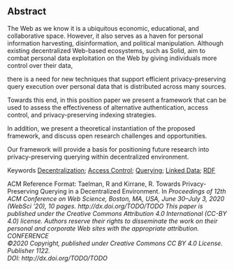 ## Abstract
<!-- Context      -->
The Web as we know it is a ubiquitous economic, educational, and collaborative space.
However, it also serves as a haven for personal information harvesting, disinformation, and political manipulation.
Although existing decentralized Web-based ecosystems, such as Solid,
aim to combat personal data exploitation on the Web by giving individuals more control over their data,
<!-- Need         -->
there is a need for new techniques that support efficient privacy-preserving query execution over personal data that is distributed across many sources.
<!-- Task         -->
<!-- Object       -->
Towards this end, in this position paper we present a framework that can be used
to assess the effectiveness of alternative authentication, access control, and privacy-preserving indexing strategies.
<!-- Findings     -->
In addition, we present a theoretical instantiation of the proposed framework, and discuss open research challenges and opportunities.
<!-- Conclusion   -->
<!-- Perspectives -->
Our framework will provide a basis for positioning future research
into privacy-preserving querying within decentralized environment.



<span id="keywords" rel="schema:about"><span class="title">Keywords</span>
<a href="https://en.wikipedia.org/wiki/Decentralization" resource="http://dbpedia.org/resource/Decentralization">Decentralization</a>;
<a href="https://en.wikipedia.org/wiki/Access_Control" resource="http://dbpedia.org/resource/Access_Control">Access Control</a>;
<a href="https://en.wikipedia.org/wiki/Querying" resource="http://dbpedia.org/resource/Querying">Querying</a>;
<a href="https://en.wikipedia.org/wiki/Linked_Data" resource="http://dbpedia.org/resource/Linked_Data">Linked Data</a>;
<a href="https://en.wikipedia.org/wiki/Resource_Description_Framework" resource="http://dbpedia.org/resource/Resource_Description_Framework">RDF</a>
</span>

<span class="printonly" id="acmreferenceformat">
<span class="title">ACM Reference Format:</span>
Taelman, R and Kirrane, R. Towards Privacy-Preserving Querying in a Decentralized Environment. In <i>Proceedings of 12th ACM Conference on Web Science, Boston, MA, USA, June 30–July 3, 2020 (WebSci ’20), 10 pages.
<i>http://dx.doi.org/TODO/TODO</i>
</span>

<span class="printonly firstpagefooter">
<span class="footnotecopyright">
This paper is published under the Creative Commons Attribution 4.0 International (CC-BY 4.0) license.
Authors reserve their rights to disseminate the work on their personal and corporate Web sites with the appropriate attribution.<br />
<span style="font-style:italic">CONFERENCE</span><br />
©2020 Copyright,
published under Creative Commons CC BY 4.0 License.<br />
Publisher 1122.<br />
DOI: http://dx.doi.org/TODO/TODO
</span>
</span>
